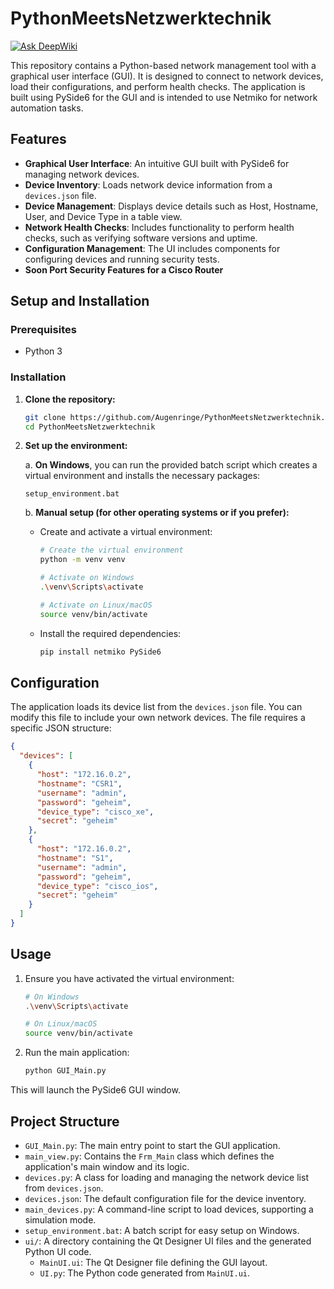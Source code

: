 # PythonMeetsNetzwerktechnik
[![Ask DeepWiki](https://devin.ai/assets/askdeepwiki.png)](https://deepwiki.com/Augenringe/PythonMeetsNetzwerktechnik)

This repository contains a Python-based network management tool with a graphical user interface (GUI). It is designed to connect to network devices, load their configurations, and perform health checks. The application is built using PySide6 for the GUI and is intended to use Netmiko for network automation tasks.

## Features

*   **Graphical User Interface**: An intuitive GUI built with PySide6 for managing network devices.
*   **Device Inventory**: Loads network device information from a `devices.json` file.
*   **Device Management**: Displays device details such as Host, Hostname, User, and Device Type in a table view.
*   **Network Health Checks**: Includes functionality to perform health checks, such as verifying software versions and uptime.
*   **Configuration Management**: The UI includes components for configuring devices and running security tests.
*   **Soon Port Security Features for a Cisco Router**

## Setup and Installation

### Prerequisites
*   Python 3

### Installation

1.  **Clone the repository:**
    ```bash
    git clone https://github.com/Augenringe/PythonMeetsNetzwerktechnik.git
    cd PythonMeetsNetzwerktechnik
    ```

2.  **Set up the environment:**

    a. **On Windows**, you can run the provided batch script which creates a virtual environment and installs the necessary packages:
    ```
    setup_environment.bat
    ```

    b. **Manual setup (for other operating systems or if you prefer):**
    
    *   Create and activate a virtual environment:
        ```bash
        # Create the virtual environment
        python -m venv venv

        # Activate on Windows
        .\venv\Scripts\activate

        # Activate on Linux/macOS
        source venv/bin/activate
        ```
    *   Install the required dependencies:
        ```bash
        pip install netmiko PySide6
        ```

## Configuration

The application loads its device list from the `devices.json` file. You can modify this file to include your own network devices. The file requires a specific JSON structure:

```json
{
  "devices": [
    {
      "host": "172.16.0.2",
      "hostname": "CSR1",
      "username": "admin",
      "password": "geheim",
      "device_type": "cisco_xe",
      "secret": "geheim"
    },
    {
      "host": "172.16.0.2",
      "hostname": "S1",
      "username": "admin",
      "password": "geheim",
      "device_type": "cisco_ios",
      "secret": "geheim"
    }
  ]
}
```

## Usage

1.  Ensure you have activated the virtual environment:
    ```bash
    # On Windows
    .\venv\Scripts\activate

    # On Linux/macOS
    source venv/bin/activate
    ```

2.  Run the main application:
    ```bash
    python GUI_Main.py
    ```
This will launch the PySide6 GUI window.

## Project Structure

*   `GUI_Main.py`: The main entry point to start the GUI application.
*   `main_view.py`: Contains the `Frm_Main` class which defines the application's main window and its logic.
*   `devices.py`: A class for loading and managing the network device list from `devices.json`.
*   `devices.json`: The default configuration file for the device inventory.
*   `main_devices.py`: A command-line script to load devices, supporting a simulation mode.
*   `setup_environment.bat`: A batch script for easy setup on Windows.
*   `ui/`: A directory containing the Qt Designer UI files and the generated Python UI code.
    *   `MainUI.ui`: The Qt Designer file defining the GUI layout.
    *   `UI.py`: The Python code generated from `MainUI.ui`.